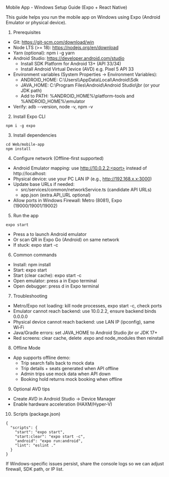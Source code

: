 Mobile App - Windows Setup Guide (Expo + React Native)

This guide helps you run the mobile app on Windows using Expo (Android Emulator or physical device).

1) Prerequisites

- Git: https://git-scm.com/download/win
- Node LTS (>= 18): https://nodejs.org/en/download
- Yarn (optional): npm i -g yarn
- Android Studio: https://developer.android.com/studio
  - Install SDK Platform for Android 13+ (API 33/34)
  - Install Android Virtual Device (AVD) e.g. Pixel 5 API 33
- Environment variables (System Properties → Environment Variables):
  - ANDROID_HOME: C:\\Users\\<YourUser>\\AppData\\Local\\Android\\Sdk
  - JAVA_HOME: C:\\Program Files\\Android\\Android Studio\\jbr (or your JDK path)
  - Add to PATH: %ANDROID_HOME%\\platform-tools and %ANDROID_HOME%\\emulator
- Verify: adb --version, node -v, npm -v

2) Install Expo CLI

```
npm i -g expo
```

3) Install dependencies

```
cd Web/mobile-app
npm install
```

4) Configure network (Offline-first supported)

- Android Emulator mapping: use http://10.0.2.2:<port> instead of http://localhost:<port>
- Physical device: use your PC LAN IP (e.g., http://192.168.x.x:3000)
- Update base URLs if needed:
  - src/services/common/networkService.ts (candidate API URLs)
  - app.json (extra.API_URL optional)
- Allow ports in Windows Firewall: Metro (8081), Expo (19000/19001/19002)

5) Run the app

```
expo start
```

- Press a to launch Android emulator
- Or scan QR in Expo Go (Android) on same network
- If stuck: expo start -c

6) Common commands

- Install: npm install
- Start: expo start
- Start (clear cache): expo start -c
- Open emulator: press a in Expo terminal
- Open debugger: press d in Expo terminal

7) Troubleshooting

- Metro/Expo not loading: kill node processes, expo start -c, check ports
- Emulator cannot reach backend: use 10.0.2.2, ensure backend binds 0.0.0.0
- Physical device cannot reach backend: use LAN IP (ipconfig), same Wi‑Fi
- Java/Gradle errors: set JAVA_HOME to Android Studio jbr or JDK 17+
- Red screens: clear cache, delete .expo and node_modules then reinstall

8) Offline Mode

- App supports offline demo:
  - Trip search falls back to mock data
  - Trip details + seats generated when API offline
  - Admin trips use mock data when API down
  - Booking hold returns mock booking when offline

9) Optional AVD tips

- Create AVD in Android Studio → Device Manager
- Enable hardware acceleration (HAXM/Hyper‑V)

10) Scripts (package.json)

```
{
  "scripts": {
    "start": "expo start",
    "start:clear": "expo start -c",
    "android": "expo run:android",
    "lint": "eslint ."
  }
}
```

If Windows-specific issues persist, share the console logs so we can adjust firewall, SDK path, or IP list.


